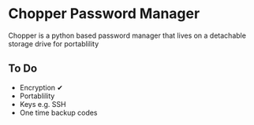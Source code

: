 # Chopper Password Manager

Chopper is a python based password manager that lives on a detachable storage drive for portablility

## To Do

- Encryption ✔
- Portablility
- Keys e.g. SSH
- One time backup codes
